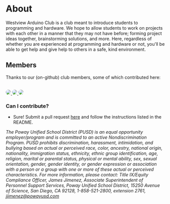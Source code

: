 # About

Westview Arduino Club is a club meant to introduce students to programming and hardware.
We hope to allow students to work on projects with each other in a manner that they 
may not have before; forming project ideas together, brainstorming solutions, and more.
Here, regardless of whether you are experienced at programming and hardware or not, 
you'll be able to get help and give help to others in a safe, kind environment. 

## Members
Thanks to our (on-github) club members, some of which contributed here:

<br>

<div style="display:inline">
  <a href="https://github.com/seanboe">
    <img src="https://avatars.githubusercontent.com/u/73302811?s=70&v=4" style="border-radius: 50px;" >
  </a>

  <a href="https://github.com/Shad0wSeven">
    <img src="https://avatars.githubusercontent.com/u/19739712?s=70&v=4" style="border-radius: 50px">
  </a>
  <a href="https://github.com/CaptMD-11">
    <img src="https://avatars.githubusercontent.com/u/86084719?s=70&v=4" style="border-radius: 50px">
  </a>
  <!-- For some reason, this image is too large... probably because Ryland is using the default profile image.  -->
  <!-- <a href="https://github.com/Ryland24">
    <img src="https://avatars.githubusercontent.com/u/85516657?s=96&v=4" style="border-radius: 50px">
  </a> -->
</div>

### Can I contribute?

- Sure! Submit a pull request [here](https://github.com/WVarduinoclub/tutorials/) and follow the instructions listed in the README. 

*The Poway Unified School District (PUSD) is an equal opportunity employer/program and is committed to an active Nondiscrimination Program. PUSD prohibits discrimination, harassment, intimidation, and bullying based on actual or perceived race, color, ancestry, national origin, nationality, immigration status, ethnicity, ethnic group identification, age, religion, marital or parental status, physical or mental ability, sex, sexual orientation, gender, gender identity, or gender expression or association with a person or a group with one or more of these actual or perceived characteristics. For more information, please contact: Title IX/Equity Compliance Officer, James Jimenez, Associate Superintendent of Personnel Support Services, Poway Unified School District, 15250 Avenue of Science, San Diego, CA 92128, 1-858-521-2800, extension 2761, jjimenez@powayusd.com*
